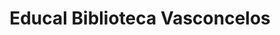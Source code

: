 ---
title: "Educal Biblioteca Vasconcelos"
url: /ciudad-de-mexico/educal-biblioteca-vasconcelos/
shop: Bücher
---